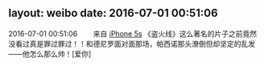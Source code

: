 layout: weibo
date: 2016-07-01 00:51:06
---
<meta name="referrer" content="no-referrer" />

2016-07-01 00:51:06  &nbsp;&nbsp;&nbsp;&nbsp;&nbsp;&nbsp; 来自 <a href="sinaweibo://customweibosource" rel="nofollow">iPhone 5s</a>
《盗火线》这么著名的片子之前竟然没看过真是罪过罪过！！和德尼罗面对面那场，帕西诺那头潦倒但却坚定的乱发——他怎么那么帅！[爱你] ​​​
